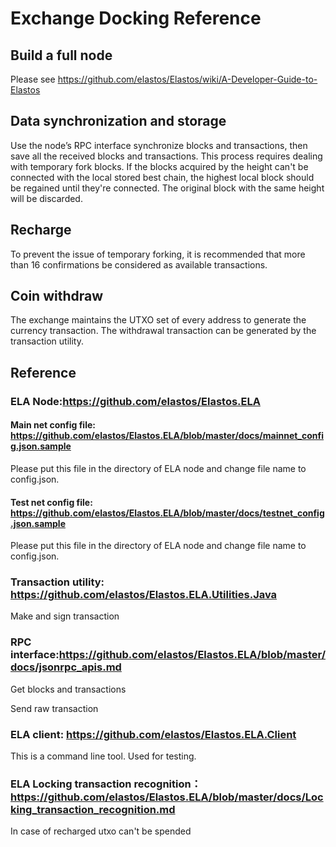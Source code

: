 # Exchange Docking Reference
## Build a full node
Please see https://github.com/elastos/Elastos/wiki/A-Developer-Guide-to-Elastos

## Data synchronization and storage
Use the node’s RPC interface synchronize blocks and transactions, then save all the received blocks and transactions.
This process requires dealing with temporary fork blocks. If the blocks acquired by the height can't be connected with the local stored best chain, the highest local block should be regained until they're connected. The original block with the same height will be discarded.

## Recharge
To prevent the issue of temporary forking, it is recommended that more than 16 confirmations be considered as available transactions.

## Coin withdraw
The exchange maintains the UTXO set of every address to generate the currency transaction. The withdrawal transaction can be generated by the transaction utility.

## Reference
### ELA Node:https://github.com/elastos/Elastos.ELA
#### Main net config file: https://github.com/elastos/Elastos.ELA/blob/master/docs/mainnet_config.json.sample
Please put this file in the directory of ELA node and change file name to config.json.
#### Test net config file: https://github.com/elastos/Elastos.ELA/blob/master/docs/testnet_config.json.sample
Please put this file in the directory of ELA node and change file name to config.json.
### Transaction utility: https://github.com/elastos/Elastos.ELA.Utilities.Java
Make and sign transaction
### RPC interface:https://github.com/elastos/Elastos.ELA/blob/master/docs/jsonrpc_apis.md
Get blocks and transactions

Send raw transaction
### ELA client: https://github.com/elastos/Elastos.ELA.Client
This is a command line tool. Used for testing.
### ELA Locking transaction recognition：https://github.com/elastos/Elastos.ELA/blob/master/docs/Locking_transaction_recognition.md
In case of recharged utxo can't be spended
